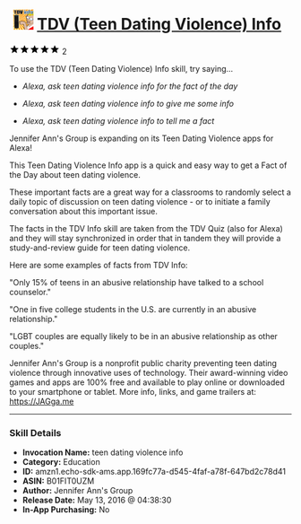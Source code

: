 # &nbsp;<img src="skill_icon" alt="TDV (Teen Dating Violence) Info icon" width="36"> [TDV (Teen Dating Violence) Info](http://alexa.amazon.com/#skills/amzn1.echo-sdk-ams.app.169fc77a-d545-4faf-a78f-647bd2c78d41)
![5 stars](../../images/ic_star_black_18dp_1x.png)![5 stars](../../images/ic_star_black_18dp_1x.png)![5 stars](../../images/ic_star_black_18dp_1x.png)![5 stars](../../images/ic_star_black_18dp_1x.png)![5 stars](../../images/ic_star_black_18dp_1x.png) 2

To use the TDV (Teen Dating Violence) Info skill, try saying...

* *Alexa, ask teen dating violence info for the fact of the day*

* *Alexa, ask teen dating violence info to give me some info*

* *Alexa, ask teen dating violence info to tell me a fact*

Jennifer Ann's Group is expanding on its Teen Dating Violence apps for Alexa!

This Teen Dating Violence Info app is a quick and easy way to get a Fact of the Day about teen dating violence. 

These important facts are a great way for a classrooms to randomly select a daily topic of discussion on teen dating violence - or to initiate a family conversation about this important issue.

The facts in the TDV Info skill are taken from the TDV Quiz (also for Alexa) and they will stay synchronized in order that in tandem they will provide a study-and-review guide for teen dating violence.

Here are some examples of facts from TDV Info:

"Only 15% of teens in an abusive relationship have talked to a school counselor."

"One in five college students in the U.S. are currently in an abusive relationship."

"LGBT couples are equally likely to be in an abusive relationship as other couples."

Jennifer Ann's Group is a nonprofit public charity preventing teen dating violence through innovative uses of technology. Their award-winning video games and apps are 100% free and available to play online or downloaded to your smartphone or tablet. More info, links, and game trailers at: https://JAGga.me

***

### Skill Details

* **Invocation Name:** teen dating violence info
* **Category:** Education
* **ID:** amzn1.echo-sdk-ams.app.169fc77a-d545-4faf-a78f-647bd2c78d41
* **ASIN:** B01FIT0UZM
* **Author:** Jennifer Ann's Group
* **Release Date:** May 13, 2016 @ 04:38:30
* **In-App Purchasing:** No
